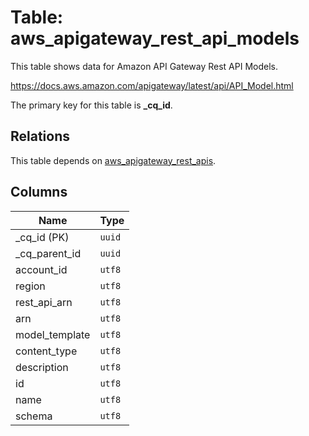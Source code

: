 # Table: aws_apigateway_rest_api_models

This table shows data for Amazon API Gateway Rest API Models.

https://docs.aws.amazon.com/apigateway/latest/api/API_Model.html

The primary key for this table is **_cq_id**.

## Relations

This table depends on [aws_apigateway_rest_apis](aws_apigateway_rest_apis.md).

## Columns

| Name          | Type          |
| ------------- | ------------- |
|_cq_id (PK)|`uuid`|
|_cq_parent_id|`uuid`|
|account_id|`utf8`|
|region|`utf8`|
|rest_api_arn|`utf8`|
|arn|`utf8`|
|model_template|`utf8`|
|content_type|`utf8`|
|description|`utf8`|
|id|`utf8`|
|name|`utf8`|
|schema|`utf8`|